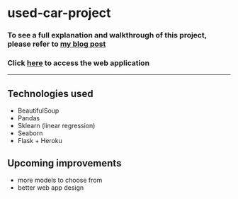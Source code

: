 # used-car-project

### To see a full explanation and walkthrough of this project, please refer to [my blog post](https://patrickp96.wordpress.com/used-car-price-prediction/)

### Click [here](https://dallas-used-car.herokuapp.com) to access the web application
---- 

## Technologies used

* BeautifulSoup
* Pandas
* Sklearn (linear regression)
* Seaborn
* Flask + Heroku

## Upcoming improvements
* more models to choose from
* better web app design
